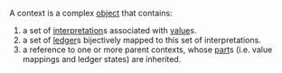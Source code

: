 A context is a complex [object](object.md) that contains:

1. a set of [interpretation](interpretation.md)s associated with [value](../meta/value.md)s.
1. a set of [ledger](ledger.md)s bijectively mapped to this set of interpretations.
1. a reference to one or more parent contexts, whose [part](../meta/part.md)s (i.e. value mappings and ledger states) are inherited.
